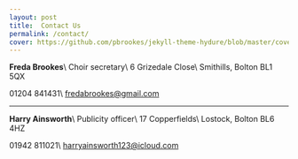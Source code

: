 ```yaml
---
layout: post
title:  Contact Us
permalink: /contact/
cover: https://github.com/pbrookes/jekyll-theme-hydure/blob/master/cover.jpg?raw=true
---
```

**Freda Brookes**\\
Choir secretary\\
6 Grizedale Close\\
Smithills, Bolton BL1 5QX

<i class="fas fa-phone"></i> 01204 841431\\
<i class="fas fa-envelope"></i> [fredabrookes@gmail.com](mailto:fredabrookes@gmail.com)

<hr>

**Harry Ainsworth**\\
Publicity officer\\
17 Copperfields\\
Lostock, Bolton BL6 4HZ

<i class="fas fa-phone"></i>  01942 811021\\
<i class="fas fa-envelope"></i> [harryainsworth123@icloud.com](mailto:harryainsworth123@icloud.com)
